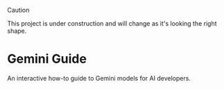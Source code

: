 > [!CAUTION]
> This project is under construction and will change as it's looking the right shape.

# Gemini Guide

An interactive how-to guide to Gemini models for AI developers.
